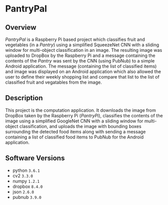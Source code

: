 # PantryPal

## Overview
_PantryPal_ is a Raspberry Pi based project which classifies fruit and vegetables (in a _Pantry_) using a simplified SqueezeNet CNN with a sliding window for multi-object classification in an image. The resulting image was uploaded to DropBox by the Raspberry Pi and a message containing the contents of the _Pantry_ was sent by the CNN (using PubNub) to a simple Android application. The message (containing the list of classified items) and image was displayed on an Android application which also allowed the user to define their weekly shopping list and compare that list to the list of classified fruit and vegatables from the image.

## Description
This project is the computation application. It downloads the image from DropBox taken by the Raspberry Pi (_PantryPi_), classifies the contents of the image using a simplified GoogleNet CNN with a sliding window for multi-object classification, and uploads the image with bounding boxes surrounding the detected food items along with sending a message containing a list of classified food items to PubNub for the Android application.

## Software Versions
- python    `3.6.1`
- cv2       `3.3.0`
- numpy     `1.2.1`
- dropbox   `8.4.0`
- json      `2.6.0`
- pubnub    `3.9.0`
